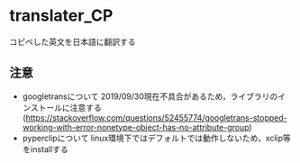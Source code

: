 # translater_CP
コピペした英文を日本語に翻訳する

## 注意
- googletransについて
2019/09/30現在不具合があるため，ライブラリのインストールに注意する
(https://stackoverflow.com/questions/52455774/googletrans-stopped-working-with-error-nonetype-object-has-no-attribute-group)
- pyperclipについて
linux環境下ではデフォルトでは動作しないため，xclip等をinstallする
